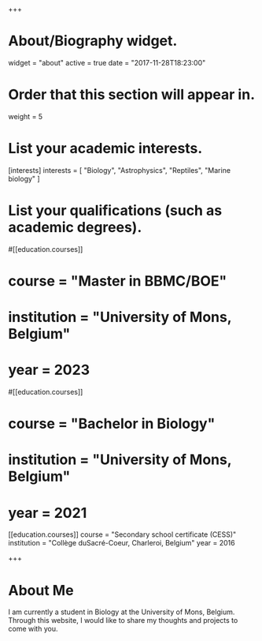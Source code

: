 +++
# About/Biography widget.
widget = "about"
active = true
date = "2017-11-28T18:23:00"

# Order that this section will appear in.
weight = 5

# List your academic interests.
[interests]
  interests = [
    "Biology",
    "Astrophysics",
    "Reptiles",
    "Marine biology"
  ]

# List your qualifications (such as academic degrees).
#[[education.courses]]
#  course = "Master in BBMC/BOE"
#  institution = "University of Mons, Belgium"
#  year = 2023

#[[education.courses]]
#  course = "Bachelor in Biology"
#  institution = "University of Mons, Belgium"
#  year = 2021

[[education.courses]]
  course = "Secondary school certificate (CESS)"
  institution = "Collège duSacré-Coeur, Charleroi, Belgium"
  year = 2016

+++

# About Me

I am currently a student in Biology at the University of Mons, Belgium. Through this website, I would like to share my thoughts and projects to come with you.
